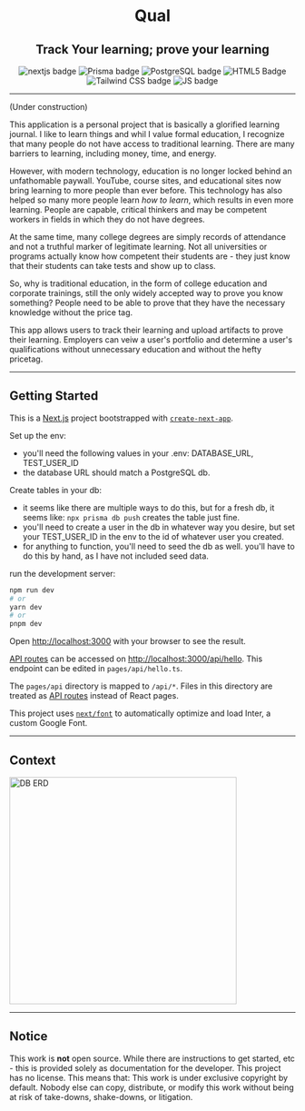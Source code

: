 <div align="center">
  <h1>Qual</h1>
  <h2>Track Your learning; prove your learning</h2>
  <picture>
    <img alt="nextjs badge" src="https://img.shields.io/badge/next.js-000000?style=for-the-badge&logo=nextdotjs&logoColor=white">
  </picture>
  <picture>
    <img alt="Prisma badge" src="https://img.shields.io/badge/Prisma-3982CE?style=for-the-badge&logo=Prisma&logoColor=white">
  </picture>
  <picture>
    <img alt="PostgreSQL badge" src="https://img.shields.io/badge/PostgreSQL-316192?style=for-the-badge&logo=postgresql&logoColor=white">
  </picture>
  <picture>
    <img alt="HTML5 Badge" src="https://img.shields.io/badge/HTML5-E34F26?style=for-the-badge&logo=html5&logoColor=white">
  </picture>
  <picture>
    <img alt="Tailwind CSS badge" src="https://img.shields.io/badge/Tailwind_CSS-38B2AC?style=for-the-badge&logo=tailwind-css&logoColor=white">
  </picture>
  <picture>
    <img alt="JS badge" src="https://img.shields.io/badge/JavaScript-323330?style=for-the-badge&logo=javascript&logoColor=F7DF1E">
  </picture>
</div>

---

(Under construction)

This application is a personal project that is basically a glorified learning journal. I like to learn things and whil I value formal education, I recognize that many people do not have access to traditional learning. There are many barriers to learning, including money, time, and energy. 

However, with modern technology, education is no longer locked behind an unfathomable paywall. YouTube, course sites, and educational sites now bring learning to more people than ever before. This technology has also helped so many more people learn _how to learn_, which results in even more learning. People are capable, critical thinkers and may be competent workers in fields in which they do not have degrees.

At the same time, many college degrees are simply records of attendance and not a truthful marker of legitimate learning. Not all universities or programs actually know how competent their students are - they just know that their students can take tests and show up to class. 

So, why is traditional education, in the form of college education and corporate trainings, still the only widely accepted way to prove you know something? People need to be able to prove that they have the necessary knowledge without the price tag. 

This app allows users to track their learning and upload artifacts to prove their learning. Employers can veiw a user's portfolio and determine a user's qualifications without unnecessary education and without the hefty pricetag. 

---

## Getting Started

This is a [Next.js](https://nextjs.org/) project bootstrapped with [`create-next-app`](https://github.com/vercel/next.js/tree/canary/packages/create-next-app).

Set up the env:

- you'll need the following values in your .env: DATABASE_URL, TEST_USER_ID
- the database URL should match a PostgreSQL db.

Create tables in your db:

- it seems like there are multiple ways to do this, but for a fresh db, it seems like: `npx prisma db push` creates the table just fine.
- you'll need to create a user in the db in whatever way you desire, but set your TEST_USER_ID in the env to the id of whatever user you created. 
- for anything to function, you'll need to seed the db as well. you'll have to do this by hand, as I have not included seed data. 

run the development server:

```bash
npm run dev
# or
yarn dev
# or
pnpm dev
```

Open [http://localhost:3000](http://localhost:3000) with your browser to see the result.

[API routes](https://nextjs.org/docs/api-routes/introduction) can be accessed on [http://localhost:3000/api/hello](http://localhost:3000/api/hello). This endpoint can be edited in `pages/api/hello.ts`.

The `pages/api` directory is mapped to `/api/*`. Files in this directory are treated as [API routes](https://nextjs.org/docs/api-routes/introduction) instead of React pages.

This project uses [`next/font`](https://nextjs.org/docs/basic-features/font-optimization) to automatically optimize and load Inter, a custom Google Font.

---

## Context

<img src="https://i.imgur.com/tLM5u7E.png" alt="DB ERD" width="400" />

---

## Notice

This work is **not** open source. While there are instructions to get started, etc - this is provided solely as documentation for the developer. This project has no license. This means that: This work is under exclusive copyright by default. Nobody else can copy, distribute, or modify this work without being at risk of take-downs, shake-downs, or litigation.